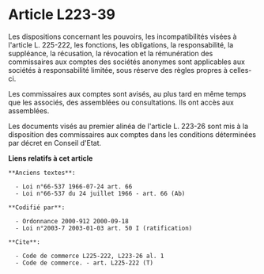 # Article L223-39

Les dispositions concernant les pouvoirs, les incompatibilités visées à l'article L. 225-222, les fonctions, les obligations,
la responsabilité, la suppléance, la récusation, la révocation et la rémunération des commissaires aux comptes des sociétés
anonymes sont applicables aux sociétés à responsabilité limitée, sous réserve des règles propres à celles-ci.

Les commissaires aux comptes sont avisés, au plus tard en même temps que les associés, des assemblées ou consultations. Ils
ont accès aux assemblées.

Les documents visés au premier alinéa de l'article L. 223-26 sont mis à la disposition des commissaires aux comptes dans les
conditions déterminées par décret en Conseil d'Etat.

**Liens relatifs à cet article**

	**Anciens textes**:

	  - Loi n°66-537 1966-07-24 art. 66
	  - Loi n°66-537 du 24 juillet 1966 - art. 66 (Ab)

	**Codifié par**:

	  - Ordonnance 2000-912 2000-09-18
	  - Loi n°2003-7 2003-01-03 art. 50 I (ratification)

	**Cite**:

	  - Code de commerce L225-222, L223-26 al. 1
	  - Code de commerce. - art. L225-222 (T)
